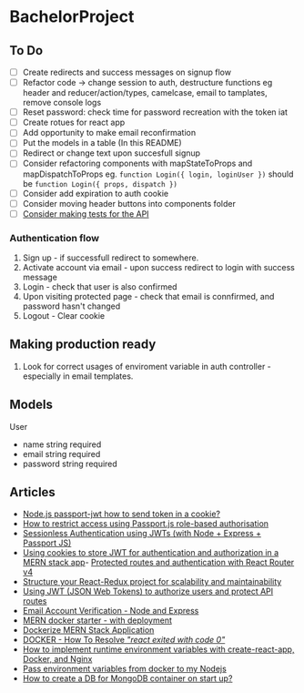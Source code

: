 # BachelorProject

## To Do

- [ ] Create redirects and success messages on signup flow
- [ ] Refactor code -> change session to auth, destructure functions eg header and reducer/action/types, camelcase, email to tamplates, remove console logs
- [ ] Reset password: check time for password recreation with the token iat
- [ ] Create rotues for react app
- [ ] Add opportunity to make email reconfirmation
- [ ] Put the models in a table (In this README)
- [ ] Redirect or change text upon succesfull signup
- [ ] Consider refactoring components with mapStateToProps and mapDispatchToProps eg. `function Login({ login, loginUser })` should be `function Login({ props, dispatch })`
- [ ] Consider add expiration to auth cookie
- [ ] Consider moving header buttons into components folder
- [ ] [Consider making tests for the API](https://rahmanfadhil.com/test-express-with-supertest/)

### Authentication flow

1. Sign up - if successfull redirect to somewhere.
2. Activate account via email - upon success redirect to login with success message
3. Login - check that user is also confirmed
4. Upon visiting protected page - check that email is connfirmed, and password hasn't changed
5. Logout - Clear cookie

## Making production ready

1. Look for correct usages of enviroment variable in auth controller - especially in email templates.

## Models

User

- name string required
- email string required
- password string required

## Articles

- [Node.js passport-jwt how to send token in a cookie?](https://stackoverflow.com/questions/39163413/node-js-passport-jwt-how-to-send-token-in-a-cookie)
- [How to restrict access using Passport.js role-based authorisation](https://developerhandbook.com/passport.js/passport-role-based-authorisation-authentication/)
- [Sessionless Authentication using JWTs (with Node + Express + Passport JS)](https://blog.usejournal.com/sessionless-authentication-withe-jwts-with-node-express-passport-js-69b059e4b22c)
- [Using cookies to store JWT for authentication and authorization in a MERN stack app](https://medium.com/@zahedialfurquan20/using-cookies-to-store-jwt-for-authentication-and-authorization-in-a-mern-stack-app-a58d7a5d6b6e)- [Protected routes and authentication with React Router v4](https://ui.dev/react-router-v4-protected-routes-authentication/)
- [Structure your React-Redux project for scalability and maintainability](https://levelup.gitconnected.com/structure-your-react-redux-project-for-scalability-and-maintainability-618ad82e32b7)
- [Using JWT (JSON Web Tokens) to authorize users and protect API routes](https://medium.com/@maison.moa/using-jwt-json-web-tokens-to-authorize-users-and-protect-api-routes-3e04a1453c3e)
- [Email Account Verification - Node and Express](https://www.youtube.com/watch?v=CEim3tZsp1Y&t=11s)
- [MERN docker starter - with deployment](https://github.com/joshdcuneo/mern-docker-starter)
- [Dockerize MERN Stack Application](https://medium.com/@pramodrana2107/dockerize-mern-stack-application-9ea8de68ea4e)
- [DOCKER - How To Resolve _"react exited with code 0"_](https://dev.to/igmrrf/docker-react-exited-with-code-0-398n)
- [How to implement runtime environment variables with create-react-app, Docker, and Nginx](https://www.freecodecamp.org/news/how-to-implement-runtime-environment-variables-with-create-react-app-docker-and-nginx-7f9d42a91d70/)
- [Pass environment variables from docker to my Nodejs](https://medium.com/@felipedutratine/pass-environment-variables-from-docker-to-my-nodejs-or-golang-app-a1f2ddec31f5)
- [How to create a DB for MongoDB container on start up?](https://stackoverflow.com/questions/42912755/how-to-create-a-db-for-mongodb-container-on-start-up)
